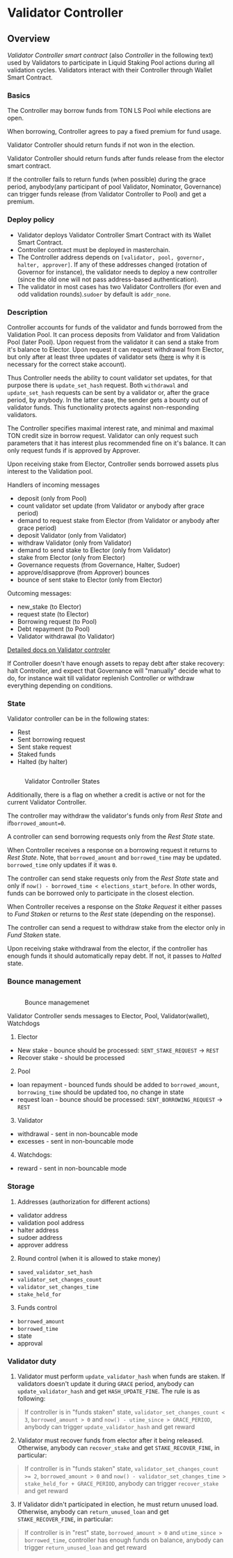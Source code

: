 # Validator Controller

## Overview <a href="#validator-controller" id="validator-controller"></a>

_Validator Controller smart contract_ (also _Controller_ in the following text) used by Validators to participate in Liquid Staking Pool actions during all validation cycles. Validators interact with their Controller through Wallet Smart Contract.



### Basics <a href="#basics" id="basics"></a>

The Controller may borrow funds from TON LS Pool while elections are open.

When borrowing, Controller agrees to pay a fixed premium for fund usage.

Validator Controller should return funds if not won in the election.

Validator Controller should return funds after funds release from the elector smart contract.

If the controller fails to return funds (when possible) during the grace period, anybody(any participant of pool Validator, Nominator, Governance) can trigger funds release (from Validator Controller to Pool) and get a premium.



### Deploy policy <a href="#deploy" id="deploy"></a>

* Validator deploys Validator Controller Smart Contract with its Wallet Smart Contract.
* &#x20;Controller contract must be deployed in masterchain.
* The Controller address depends on `[validator, pool, governor, halter, approver]`. If any of these addresses changed (rotation of Governor for instance), the validator needs to deploy a new controller (since the old one will not pass address-based authentication).
* The validator in most cases has two Validator Controllers (for even and odd validation rounds).`sudoer` by default is `addr_none`.



### Description

Сontroller accounts for funds of the validator and funds borrowed from the Validation Pool. It can process deposits from Validator and from Validation Pool (later Pool). Upon request from the validator it can send a stake from it's balance to Elector. Upon request it can request withdrawal from Elector, but only after at least three updates of validator sets ([here](https://github.com/ton-blockchain/nominator-pool/blob/main/func/pool.fc#L566) is why it is necessary for the correct stake account).&#x20;

Thus Controller needs the ability to count validator set updates, for that purpose there is `update_set_hash` request. Both `withdrawal` and `update_set_hash` requests can be sent by a validator or, after the grace period, by anybody. In the latter case, the sender gets a bounty out of validator funds. This functionality protects against non-responding validators.

The Controller specifies maximal interest rate, and minimal and maximal TON credit size in borrow request. Validator can only request such parameters that it has interest plus recommended fine on it's balance. It can only request funds if is approved by Approver.

Upon receiving stake from Elector, Сontroller sends borrowed assets plus interest to the Validation pool.

Handlers of incoming messages

* deposit (only from Pool)
* count validator set update (from Validator or anybody after grace period)
* demand to request stake from Elector (from Validator or anybody after grace period)
* deposit Validator (only from Validator)
* withdraw Validator (only from Validator)
* demand to send stake to Elector (only from Validator)
* stake from Elector (only from Elector)
* Governance requests (from Governance, Halter, Sudoer)
* approve/disapprove (from Approver) bounces
* bounce of sent stake to Elector (only from Elector)

Outcoming messages:

* new\_stake (to Elector)
* request state (to Elector)
* Borrowing request (to Pool)
* Debt repayment (to Pool)
* Validator withdrawal (to Validator)

[Detailed docs on Validator controler](file:///C:/Users/AlexG/OneDrive/Desktop/TON%20Liquid%20Stake/docs/controller.md)

If Сontroller doesn't have enough assets to repay debt after stake recovery: halt Сontroller, and expect that Governance will "manually" decide what to do, for instance wait till validator replenish Сontroller or withdraw everything depending on conditions.

### &#x20;<a href="#deploy" id="deploy"></a>

### &#x20;<a href="#basics" id="basics"></a>



### State <a href="#state" id="state"></a>

Validator controller can be in the following states:

* Rest
* Sent borrowing request
* Sent stake request
* Staked funds
* Halted (by halter)

<figure><img src="../../.gitbook/assets/pool-graphs-Validator Controller states.drawio.svg" alt=""><figcaption><p>Validator Controller States</p></figcaption></figure>



Additionally, there is a flag on whether a credit is active or not for the current Validator Controller.

The controller may withdraw the validator's funds only from _Rest State_ and if`borrowed_amount=0`.

A controller can send borrowing requests only from the _Rest State_ state.

When Controller receives a response on a borrowing request it returns to _Rest State_. Note, that `borrowed_amount` and `borrowed_time` may be updated. `borrowed_time` only updates if it was `0`.

The controller can send stake requests only from the _Rest State_ state and only if `now() - borrowed_time < elections_start_before`. In other words, funds can be borrowed only to participate in the closest election.

When Controller receives a response on the _Stake Request_ it either passes to _Fund Staken_ or returns to the _Rest_ state (depending on the response).

The controller can send a request to withdraw stake from the elector only in _Fund Staken_ state.

Upon receiving stake withdrawal from the elector, if the controller has enough funds it should automatically repay debt. If not, it passes to _Halted_ state.

### Bounce management <a href="#bounce-management" id="bounce-management"></a>

<figure><img src="../../.gitbook/assets/pool-graphs-Bounce Management.drawio (1).svg" alt=""><figcaption><p>Bounce managemenet</p></figcaption></figure>

Validator Controller sends messages to Elector, Pool, Validator(wallet), Watchdogs

1. Elector

* New stake - bounce should be processed: `SENT_STAKE_REQUEST` -> `REST`
* Recover stake - should be processed

2. Pool

* loan repayment - bounced funds should be added to `borrowed_amount`, `borrowing_time` should be updated too, no change in state
* request loan - bounce should be processed: `SENT_BORROWING_REQUEST` -> `REST`

3. Validator

* withdrawal - sent in non-bouncable mode
* excesses - sent in non-bouncable mode

4. Watchdogs:

* reward - sent in non-bouncable mode

### Storage <a href="#storage" id="storage"></a>

1. Addresses (authorization for different actions)

* validator address
* validation pool address
* halter address
* sudoer address
* approver address

2. Round control (when it is allowed to stake money)

* `saved_validator_set_hash`
* `validator_set_changes_count`
* `validator_set_changes_time`
* `stake_held_for`

3. Funds control

* `borrowed_amount`
* `borrowed_time`
* state
* approval

### Validator duty <a href="#validator-duty" id="validator-duty"></a>

1. Validator must perform `update_validator_hash` when funds are staken. If validators doesn't update it during `GRACE` period, anybody can `update_validator_hash` and get `HASH_UPDATE_FINE`. The rule is as following:

> If controller is in "funds staken" state, `validator_set_changes_count < 3`, `borrowed_amount > 0` and `now() - utime_since > GRACE_PERIOD`, anybody can trigger `update_validator_hash` and get reward

2. Validator must recover funds from elector after it being released. Otherwise, anybody can `recover_stake` and get `STAKE_RECOVER_FINE`, in particular:

> If controller is in "funds staken" state, `validator_set_changes_count >= 2`, `borrowed_amount > 0` and `now() - validator_set_changes_time > stake_held_for + GRACE_PERIOD`, anybody can trigger `recover_stake` and get reward

3. If Validator didn't participated in election, he must return unused load. Otherwise, anybody can `return_unused_loan` and get `STAKE_RECOVER_FINE`, in particular:

> If controller is in "rest" state, `borrowed_amount > 0` and `utime_since > borrowed_time`, controller has enough funds on balance, anybody can trigger `return_unused_loan` and get reward
